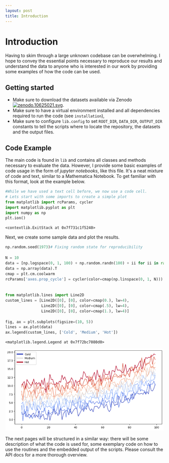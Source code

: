 ```yaml
---
layout: post
title: Introduction
---
```


# Introduction
Having to skim through a large unknown codebase can be overwhelming. I hope to convey the essential points necessary to reproduce our results and understand the data to anyone who is interested in our work by providing some examples of how the code can be used.

## Getting started
- Make sure to download the datasets available via Zenodo [![zenodo.10625021.svg](../assets/images/posts/2024-06-21-intro_files/zenodo.10625021.svg)](https://doi.org/10.5281/zenodo.10625021).
- Make sure to have a virtual environment installed and all dependencies required to run the code (see `installation`),
- Make sure to configure `lib.config` to set `ROOT_DIR`, `DATA_DIR`, `OUTPUT_DIR` constants to tell the scripts where to locate the repository, the datasets and the output files.

## Code Example
The main code is found in `lib` and contains all classes and methods necessary to evaluate the data. However, I provide some basic examples of code usage in the form of *jupyter notebooks*, like this file. It's a neat mixture of code and text, similar to a Mathematica Notebook. To get familiar with this format, look at the example below.


```python
#While we have used a text cell before, we now use a code cell.
# Lets start with some imports to create a simple plot
from matplotlib import rcParams, cycler
import matplotlib.pyplot as plt
import numpy as np
plt.ion()
```




    <contextlib.ExitStack at 0x7f731c1f5240>



Next, we create some sample data and plot the results.


```python
np.random.seed(1973)# Fixing random state for reproducibility

N = 10
data = [np.logspace(0, 1, 100) + np.random.randn(100) + ii for ii in range(N)]
data = np.array(data).T
cmap = plt.cm.coolwarm
rcParams['axes.prop_cycle'] = cycler(color=cmap(np.linspace(0, 1, N)))


from matplotlib.lines import Line2D
custom_lines = [Line2D([0], [0], color=cmap(0.), lw=4),
                Line2D([0], [0], color=cmap(.5), lw=4),
                Line2D([0], [0], color=cmap(1.), lw=4)]

fig, ax = plt.subplots(figsize=(10, 5))
lines = ax.plot(data)
ax.legend(custom_lines, ['Cold', 'Medium', 'Hot'])
```




    <matplotlib.legend.Legend at 0x7f72bc7080d0>




    
![2024-06-21-intro_4_1.png](../assets/images/posts/2024-06-21-intro_files/2024-06-21-intro_4_1.png)
    


The next pages will be structured in a similar way: there will be some description of what the code is used for, some exemplary code on how to use the routines and the embedded output of the scripts. Please consult the API docs for a more thorough overview.
